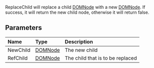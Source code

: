 ReplaceChild will replace a child [DOMNode](DOMNode.md) with a new [DOMNode](DOMNode.md). If success, it will return the new child node, otherwise it will return false.

## Parameters ##
| **Name** | **Type** | **Description** |
|:---------|:---------|:----------------|
| NewChild | [DOMNode](DOMNode.md) | The new child   |
| RefChild | [DOMNode](DOMNode.md) | The child that is to be replaced |
